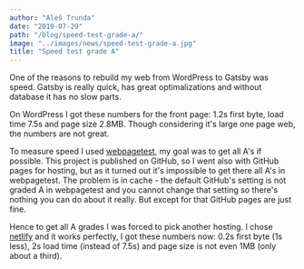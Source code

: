 ```yaml
---
author: "Aleš Trunda"
date: "2019-07-29"
path: "/blog/speed-test-grade-a/"
image: "../images/news/speed-test-grade-a.jpg"
title: "Speed test grade A"
---
```


One of the reasons to rebuild my web from WordPress to Gatsby was speed. Gatsby is really quick, has great optimalizations and without database it has no slow parts.

On WordPress I got these numbers for the front page: 1.2s first byte, load time 7.5s and page size 2.8MB. Though considering it's large one page web, the numbers are not great.

To measure speed I used [webpagetest](https://www.webpagetest.org/), my goal was to get all A's if possible. This project is published on GitHub, so I went also with GitHub pages for hosting, but as it turned out it's impossible to get there all A's in webpagetest. The problem is in cache - the default GitHub's setting is not graded A in webpagetest and you cannot change that setting so there's nothing you can do about it really. But except for that GitHub pages are just fine.

Hence to get all A grades I was forced to pick another hosting. I chose [netlify](https://netlify.com) and it works perfectly, I got these numbers now: 0.2s first byte (1s less), 2s load time (instead of 7.5s) and page size is not even 1MB (only about a third).
